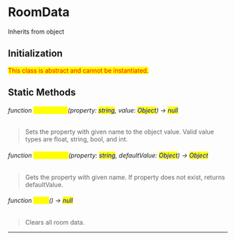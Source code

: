 # RoomData
Inherits from object
## Initialization
<mark style="color:red;">This class is abstract and cannot be instantiated.</mark>

## Static Methods
###### function <mark style="color:yellow;">SetProperty</mark>(property: <mark style="color:blue;">string</mark>, value: <mark style="color:blue;">Object</mark>) → <mark style="color:blue;">null</mark>
> Sets the property with given name to the object value. Valid value types are float, string, bool, and int.

###### function <mark style="color:yellow;">GetProperty</mark>(property: <mark style="color:blue;">string</mark>, defaultValue: <mark style="color:blue;">Object</mark>) → <mark style="color:blue;">Object</mark>
> Gets the property with given name. If property does not exist, returns defaultValue.

###### function <mark style="color:yellow;">Clear</mark>() → <mark style="color:blue;">null</mark>
> Clears all room data.


---

